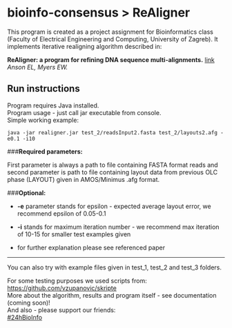 bioinfo-consensus > ReAligner
=============================

This program is created as a project assignment for Bioinformatics class (Faculty of Electrical Engineering and Computing, University of Zagreb).
It implements iterative realigning algorithm described in:

**ReAligner: a program for refining DNA sequence multi-alignments.**  [link](http://online.liebertpub.com/doi/abs/10.1089/cmb.1997.4.369)<br/>
*Anson EL, Myers EW.*


Run instructions
---------------------

Program requires Java installed.<br/>
Program usage - just call jar executable from console. <br/> 
Simple working example:
```shell
java -jar realigner.jar test_2/readsInput2.fasta test_2/layouts2.afg -e0.1 -i10
```

###**Required parameters:**

First parameter is always a path to file containing FASTA format reads and second parameter is path to file containing layout data from previous OLC phase (LAYOUT) given in AMOS/Minimus .afg format.

###**Optional:**

 - **-e** parameter stands for epsilon - expected average layout error, we recommend epsilon of 0.05-0.1
 
 - **-i** stands for maximum iteration number - we recommend max iteration of 10-15 for smaller test examples given
 
 - for further explanation please see referenced paper<br/>
 
-----------------------------------
 
You can also try with example files given in test_1, test_2 and test_3 folders.

For some testing purposes we used scripts from: https://github.com/vzupanovic/skripte<br/>
More about the algorithm, results and program itself - see documentation (coming soon)!<br/>
And also - please support our friends:<br/>
[#24hBioInfo](https://www.facebook.com/24hprojectchallenge "Check out the construction of this awesome project!")




